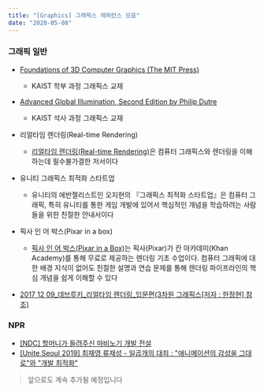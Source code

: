 ```yaml
---
title: "[Graphics] 그래픽스 레퍼런스 모음"
date: "2020-05-08"
---
```


### 그래픽 일반

- [Foundations of 3D Computer Graphics (The MIT Press)](https://www.amazon.com/Foundations-Computer-Graphics-MIT-Press/dp/0262017350)
    - KAIST 학부 과정 그래픽스 교재

- [Advanced Global Illumination, Second Edition by Philip Dutre](https://www.amazon.com/Advanced-Global-Illumination-Second-2006-08-30/dp/B019NE7TPW)
    - KAIST 석사 과정 그래픽스 교재

- 리얼타임 렌더링(Real-time Rendering)
    - <a href="https://www.amazon.de/Real-Time-Rendering-Fourth-Tomas-Akenine-M%C3%B6ller/dp/1138627003" target="_blank">리얼타임 렌더링(Real-time Rendering)</a>은 컴퓨터 그래픽스와 렌더링을 이해하는데 필수불가결한 저서이다

- 유니티 그래픽스 최적화 스타트업
    - 유니티의 에반젤리스트인 오지현의 『그래픽스 최적화 스타트업』은 컴퓨터 그래픽, 특히 유니티를 통한 게임 개발에 있어서 핵심적인 개념을 학습하려는 사람들을 위한 친절한 안내서이다

- 픽사 인 어 박스(Pixar in a box)
    - <a href="https://www.khanacademy.org/partner-content/pixar" target="_blank">픽사 인 어 박스(Pixar in a Box)</a>는 픽사(Pixar)가 칸 아카데미(Khan Academy)를 통해 무료로 제공하는 렌더링 기초 수업이다. 컴퓨터 그래픽에 대한 배경 지식이 없어도 친절한 설명과 연습 문제를 통해 렌더링 파이프라인의 핵심 개념을 쉽게 이해할 수 있다

- [2017 12 09_데브루키_리얼타임 렌더링_입문편(3차원 그래픽스[저자 : 한정현] 참조)](https://www.slideshare.net/SukwooLee4/2017-12-09-85033171)

### NPR

- [[NDC] 할머니가 들려주신 마비노기 개발 전설](https://www.youtube.com/watch?v=w106hHTwhfk&feature=youtu.be&t=739)
- [[Unite Seoul 2019] 최재영 류재성 - 일곱개의 대죄 : "애니메이션의 감성을 그대로"와 "개발 최적화"](https://www.youtube.com/watch?v=0LwlNVS3FJo)

> 앞으로도 계속 추가될 예정입니다
